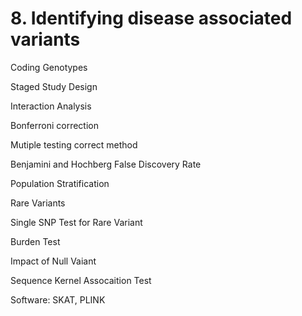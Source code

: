 # 8. Identifying disease associated variants

Coding Genotypes

Staged Study Design

Interaction Analysis

Bonferroni correction

Mutiple testing correct method

Benjamini and Hochberg False Discovery Rate

Population Stratification

Rare Variants

Single SNP Test for Rare Variant

Burden Test

Impact of Null Vaiant

Sequence Kernel Assocaition Test

Software: SKAT, PLINK
